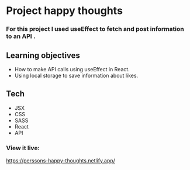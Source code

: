 # Project happy thoughts

### For this project I used useEffect to fetch and post information to an API .

## Learning objectives

- How to make API calls using useEffect in React.
- Using local storage to save information about likes.

## Tech

- JSX
- CSS
- SASS
- React
- API

### View it live:

https://perssons-happy-thoughts.netlify.app/
